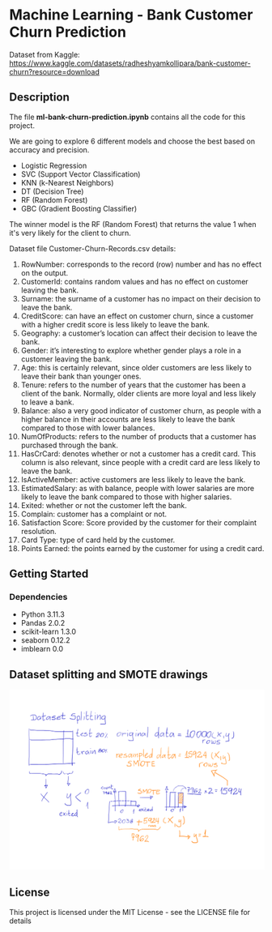 # Machine Learning - Bank Customer Churn Prediction

Dataset from Kaggle:
https://www.kaggle.com/datasets/radheshyamkollipara/bank-customer-churn?resource=download

## Description

The file **ml-bank-churn-prediction.ipynb** contains all the code for this project.

We are going to explore 6 different models and choose the best based on accuracy and precision.
- Logistic Regression
- SVC (Support Vector Classification)
- KNN (k-Nearest Neighbors)
- DT (Decision Tree)
- RF (Random Forest)
- GBC (Gradient Boosting Classifier)

The winner model is the RF (Random Forest) that returns the value 1 when it's very likely for the client to churn.

Dataset file Customer-Churn-Records.csv details:

1. RowNumber: corresponds to the record (row) number and has no effect on the output.
2. CustomerId: contains random values and has no effect on customer leaving the bank.
3. Surname: the surname of a customer has no impact on their decision to leave the bank.
4. CreditScore: can have an effect on customer churn, since a customer with a higher credit score is less likely to leave the bank.
5. Geography: a customer’s location can affect their decision to leave the bank.
6. Gender: it’s interesting to explore whether gender plays a role in a customer leaving the bank.
7. Age: this is certainly relevant, since older customers are less likely to leave their bank than younger ones.
8. Tenure: refers to the number of years that the customer has been a client of the bank. Normally, older clients are more loyal and less likely to leave a bank.
9. Balance: also a very good indicator of customer churn, as people with a higher balance in their accounts are less likely to leave the bank compared to those with lower balances.
10. NumOfProducts: refers to the number of products that a customer has purchased through the bank.
11. HasCrCard: denotes whether or not a customer has a credit card. This column is also relevant, since people with a credit card are less likely to leave the bank.
12. IsActiveMember: active customers are less likely to leave the bank.
13. EstimatedSalary: as with balance, people with lower salaries are more likely to leave the bank compared to those with higher salaries.
14. Exited: whether or not the customer left the bank.
15. Complain: customer has a complaint or not.
16. Satisfaction Score: Score provided by the customer for their complaint resolution.
17. Card Type: type of card held by the customer.
18. Points Earned: the points earned by the customer for using a credit card.

## Getting Started

### Dependencies

* Python              3.11.3
* Pandas              2.0.2
* scikit-learn        1.3.0
* seaborn             0.12.2
* imblearn            0.0

## Dataset splitting and SMOTE drawings

![Drawing](SMOTE-churn-bank_drawings.png)

## License

This project is licensed under the MIT License - see the LICENSE file for details
